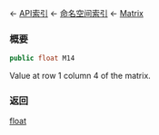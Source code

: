 ← [API索引](Api-Index) ← [命名空间索引](Namespace-Index) ← [Matrix](VRageMath.Matrix)

### 概要

```csharp
public float M14
```

Value at row 1 column 4 of the matrix.

### 返回

[float](https://docs.microsoft.com/en-us/dotnet/api/System.Single?view=netframework-4.6)

